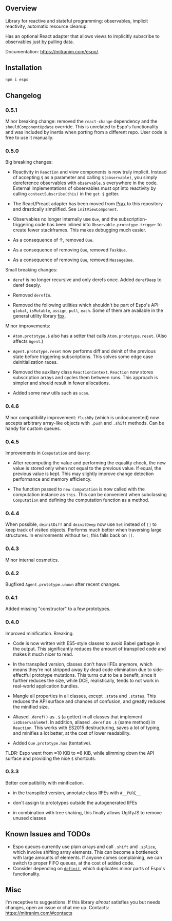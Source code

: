 ## Overview

Library for reactive and stateful programming: observables, implicit reactivity, automatic resource cleanup.

Has an optional React adapter that allows views to implicitly subscribe to observables just by pulling data.

Documentation: https://mitranim.com/espo/.

## Installation

```sh
npm i espo
```

## Changelog

### 0.5.1

Minor breaking change: removed the `react-change` dependency and the `shouldComponentUpdate` override. This is unrelated to Espo's functionality and was included by inertia when porting from a different repo. User code is free to use it manually.

### 0.5.0

Big breaking changes:

* Reactivity in `Reaction` and view components is now truly implicit. Instead of accepting `$` as a parameter and calling `$(observable)`, you simply dereference observables with `observable.$` everywhere in the code. External implementations of observables must opt into reactivity by calling `contextSubscribe(this)` in the `get $` getter.

* The React/Preact adapter has been moved from [Prax](https://github.com/mitranim/prax) to this repository and drastically simplified. See `initViewComponent`.

* Observables no longer internally use `Que`, and the subscription-triggering code has been inlined into `Observable.prototype.trigger` to create fewer stackframes. This makes debugging much easier.

* As a consequence of ↑, removed `Que`.

* As a consequence of removing `Que`, removed `TaskQue`.

* As a consequence of removing `Que`, removed `MessageQue`.

Small breaking changes:

* `deref` is no longer recursive and only derefs once. Added `derefDeep` to deref deeply.

* Removed `derefIn`.

* Removed the following utilities which shouldn't be part of Espo's API: `global`, `isMutable`, `assign`, `pull`, `each`. Some of them are available in the general utility library [fpx](https://github.com/mitranim/fpx).

Minor improvements:

* `Atom.prototype.$` also has a setter that calls `Atom.prototype.reset`. (Also affects `Agent`.)

* `Agent.prototype.reset` now performs diff and deinit of the previous state before triggering subscriptions. This solves some edge case deinitialization races.

* Removed the auxiliary class `ReactionContext`. `Reaction` now stores subscription arrays and cycles them between runs. This approach is simpler and should result in fewer allocations.

* Added some new utils such as `scan`.

### 0.4.6

Minor compatibility improvement: `flushBy` (which is undocumented) now accepts arbitrary array-like objects with `.push` and `.shift` methods. Can be handy for custom queues.

### 0.4.5

Improvements in `Computation` and `Query`:

* After recomputing the value and performing the equality check, the new value is stored only when not equal to the previous value. If equal, the previous value is kept. This may slightly improve change detection performance and memory efficiency.

* The function passed to `new Computation` is now called with the computation instance as `this`. This can be convenient when subclassing `Computation` and defining the computation function as a method.

### 0.4.4

When possible, `deinitDiff` and `deinitDeep` now use `Set` instead of `[]` to keep track of visited objects. Performs much better when traversing large structures. In environments without `Set`, this falls back on `[]`.

### 0.4.3

Minor internal cosmetics.

### 0.4.2

Bugfixed `Agent.prototype.unown` after recent changes.

### 0.4.1

Added missing "constructor" to a few prototypes.

### 0.4.0

Improved minification. Breaking.

* Code is now written with ES5-style classes to avoid Babel garbage in the output. This significantly reduces the amount of transpiled code and makes it much nicer to read.

* In the transpiled version, classes don't have IIFEs anymore, which means they're not stripped away by dead code elimination due to side-effectful prototype mutations. This turns out to be a benefit, since it further reduces the size, while DCE, realistically, tends to not work in real-world application bundles.

* Mangle all properties in all classes, except `.state` and `.states`. This reduces the API surface and chances of confusion, and greatly reduces the minified size.

* Aliased `.deref()` as `.$` (a getter) in all classes that implement `isObservableRef`. In addition, aliased `.deref` as `.$` (same method) in `Reaction`. This works with ES2015 destructuring, saves a lot of typing, and minifies a lot better, at the cost of lower readability.

* Added `Que.prototype.has` (tentative).

TLDR: Espo went from ≈10 KiB to ≈8 KiB, while slimming down the API surface and providing the nice `$` shortcuts.

### 0.3.3

Better compatibility with minification.

  * in the transpiled version, annotate class IIFEs with `#__PURE__`

  * don't assign to prototypes outside the autogenerated IIFEs

  * in combination with tree shaking, this finally allows UglifyJS to remove unused classes

## Known Issues and TODOs

* Espo queues currently use plain arrays and call `.shift` and `.splice`, which involve shifting array elements. This can become a bottleneck with large amounts of elements. If anyone comes complaining, we can switch to proper FIFO queues, at the cost of added code.
* Consider depending on [`definit`](https://github.com/mitranim/definit), which duplicates minor parts of Espo's functionality.

## Misc

I'm receptive to suggestions. If this library _almost_ satisfies you but needs changes, open an issue or chat me up. Contacts: https://mitranim.com/#contacts
